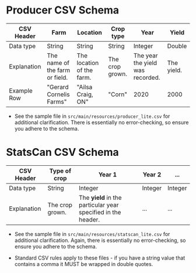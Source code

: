 # Producer CSV Schema
| CSV Header| Farm |Location | Crop type | Year | Yield | 
| ---      | ---- | ------  | --------- | ---- | ----- |
| Data type | String | String | String | Integer | Double |
| Explanation | The name of the farm or field. | The location of the farm. | The crop grown. | The year the yield was recorded. | The yield. |
| Example Row | "Gerard Cornelis Farms" | "Ailsa Craig, ON" | "Corn" | 2020 | 2000 |
- See the sample file in `src/main/resources/producer_lite.csv` for additional clarification. There is essentially no error-checking, so ensure you adhere to the schema.

# StatsCan CSV Schema
| CSV Header| Type of crop | Year 1 | Year 2 | ... |
| --- | --- | --- | --- | --- |
| Data type | String | Integer | Integer | Integer |
| Explanation | The crop grown. | The **yield** in the particular year specified in the header. |... | ...
- See the sample file in `src/main/resources/statscan_lite.csv` for additional clarification. Again, there is essentially no error-checking, so ensure you adhere to the schema.

- Standard CSV rules apply to these files - if you have a string value that contains a comma it MUST be wrapped in double quotes.